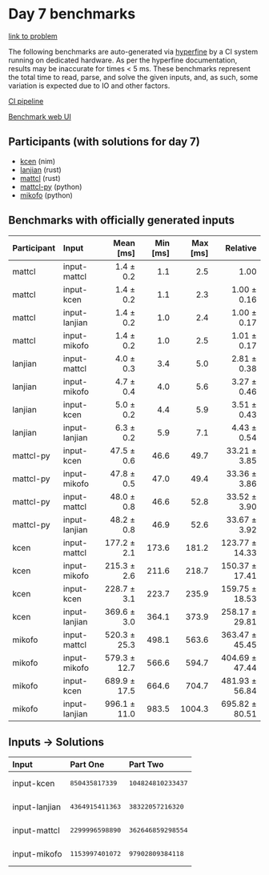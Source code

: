 # Day 7 benchmarks

[link to problem](https://adventofcode.com/2024/day/7)

The following benchmarks are auto-generated via
[hyperfine](https://github.com/sharkdp/hyperfine) by a CI system running on
dedicated hardware. As per the hyperfine documentation, results may be
inaccurate for times < 5 ms. These benchmarks represent the total time to read,
parse, and solve the given inputs, and, as such, some variation is expected due
to IO and other factors.

[CI pipeline](http://ci.papercode.net:8080/teams/main/pipelines/aoc2024)

[Benchmark web UI](https://aoc.ancalagon.black)


## Participants (with solutions for day 7)

- [kcen](https://github.com/kcen/aoc2024) (nim)
- [lanjian](https://github.com/lanjian/aoc-2024) (rust)
- [mattcl](https://github.com/mattcl/aoc2024) (rust)
- [mattcl-py](https://github.com/mattcl/aoc2024-py) (python)
- [mikofo](https://github.com/mikofo/aoc2024) (python)


## Benchmarks with officially generated inputs

| Participant | Input | Mean [ms] | Min [ms] | Max [ms] | Relative |
|:---|:---|---:|---:|---:|---:|
| mattcl | input-mattcl | 1.4 ± 0.2 | 1.1 | 2.5 | 1.00 |
| mattcl | input-kcen | 1.4 ± 0.2 | 1.1 | 2.3 | 1.00 ± 0.16 |
| mattcl | input-lanjian | 1.4 ± 0.2 | 1.0 | 2.4 | 1.00 ± 0.17 |
| mattcl | input-mikofo | 1.4 ± 0.2 | 1.0 | 2.5 | 1.01 ± 0.17 |
| lanjian | input-mattcl | 4.0 ± 0.3 | 3.4 | 5.0 | 2.81 ± 0.38 |
| lanjian | input-mikofo | 4.7 ± 0.4 | 4.0 | 5.6 | 3.27 ± 0.46 |
| lanjian | input-kcen | 5.0 ± 0.2 | 4.4 | 5.9 | 3.51 ± 0.43 |
| lanjian | input-lanjian | 6.3 ± 0.2 | 5.9 | 7.1 | 4.43 ± 0.54 |
| mattcl-py | input-kcen | 47.5 ± 0.6 | 46.6 | 49.7 | 33.21 ± 3.85 |
| mattcl-py | input-mikofo | 47.8 ± 0.5 | 47.0 | 49.4 | 33.36 ± 3.86 |
| mattcl-py | input-mattcl | 48.0 ± 0.8 | 46.6 | 52.8 | 33.52 ± 3.90 |
| mattcl-py | input-lanjian | 48.2 ± 0.8 | 46.9 | 52.6 | 33.67 ± 3.92 |
| kcen | input-mattcl | 177.2 ± 2.1 | 173.6 | 181.2 | 123.77 ± 14.33 |
| kcen | input-mikofo | 215.3 ± 2.6 | 211.6 | 218.7 | 150.37 ± 17.41 |
| kcen | input-kcen | 228.7 ± 3.1 | 223.7 | 235.9 | 159.75 ± 18.53 |
| kcen | input-lanjian | 369.6 ± 3.0 | 364.1 | 373.9 | 258.17 ± 29.81 |
| mikofo | input-mattcl | 520.3 ± 25.3 | 498.1 | 563.6 | 363.47 ± 45.45 |
| mikofo | input-mikofo | 579.3 ± 12.7 | 566.6 | 594.7 | 404.69 ± 47.44 |
| mikofo | input-kcen | 689.9 ± 17.5 | 664.6 | 704.7 | 481.93 ± 56.84 |
| mikofo | input-lanjian | 996.1 ± 11.0 | 983.5 | 1004.3 | 695.82 ± 80.51 |


## Inputs -> Solutions

| Input | Part One | Part Two |
|:---|:---|:---|
|input-kcen|<pre>850435817339</pre>|<pre>104824810233437</pre>|
|input-lanjian|<pre>4364915411363</pre>|<pre>38322057216320</pre>|
|input-mattcl|<pre>2299996598890</pre>|<pre>362646859298554</pre>|
|input-mikofo|<pre>1153997401072</pre>|<pre>97902809384118</pre>|
